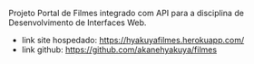 
Projeto Portal de Filmes integrado com API para a disciplina de Desenvolvimento de Interfaces Web.

  - link site hospedado: https://hyakuyafilmes.herokuapp.com/
  - link github: https://github.com/akanehyakuya/filmes